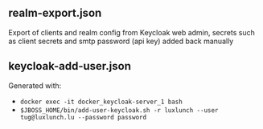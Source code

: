 
## realm-export.json

Export of clients and realm config from Keycloak web admin,
secrets such as client secrets and smtp password (api key) added back manually

## keycloak-add-user.json

Generated with:
- `docker exec -it docker_keycloak-server_1 bash`
- `$JBOSS_HOME/bin/add-user-keycloak.sh -r luxlunch --user tug@luxlunch.lu --password password`

